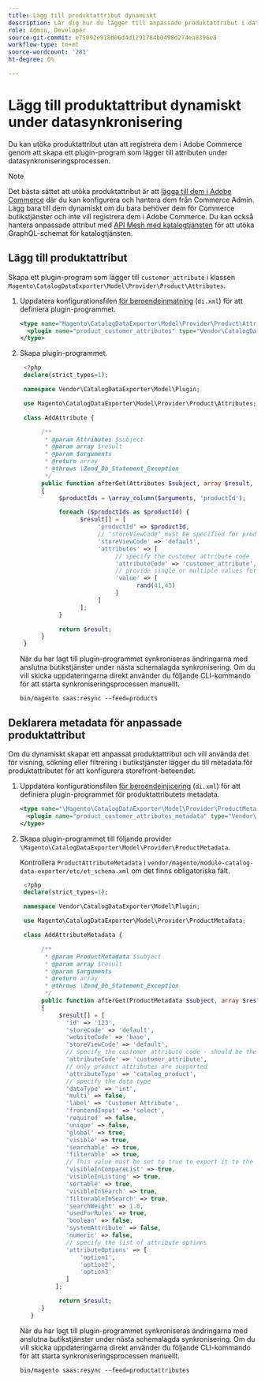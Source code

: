 ```yaml
---
title: Lägg till produktattribut dynamiskt
description: Lär dig hur du lägger till anpassade produktattribut i dataexportflödet dynamiskt under datasynkroniseringsprocessen.
role: Admin, Developer
source-git-commit: e75092e918d06d4d1291784b0498d274ea8396e8
workflow-type: tm+mt
source-wordcount: '281'
ht-degree: 0%

---
```


# Lägg till produktattribut dynamiskt under datasynkronisering

Du kan utöka produktattribut utan att registrera dem i Adobe Commerce genom att skapa ett plugin-program som lägger till attributen under datasynkroniseringsprocessen.

>[!NOTE]
>
>Det bästa sättet att utöka produktattribut är att [lägga till dem i Adobe Commerce](extensibility-and-customizations.md#add-product-attributes-to-adobe-commerce) där du kan konfigurera och hantera dem från Commerce Admin. Lägg bara till dem dynamiskt om du bara behöver dem för Commerce butikstjänster och inte vill registrera dem i Adobe Commerce. Du kan också hantera anpassade attribut med [API Mesh med katalogtjänsten](../catalog-service/mesh.md) för att utöka GraphQL-schemat för katalogtjänsten.

## Lägg till produktattribut

Skapa ett plugin-program som lägger till `customer_attribute` i klassen `Magento\CatalogDataExporter\Model\Provider\Product\Attributes`.

1. Uppdatera konfigurationsfilen [för beroendeinmatning](https://developer.adobe.com/commerce/php/development/build/dependency-injection-file/) (`di.xml`) för att definiera plugin-programmet.

   ```xml
   <type name="Magento\CatalogDataExporter\Model\Provider\Product\Attributes">
     <plugin name="product_customer_attributes" type="Vendor\CatalogDataExporter\Model\Plugin\AddAttribute"/>
   </type>
   ```

1. Skapa plugin-programmet.

   ```php
    <?php
    declare(strict_types=1);
   
    namespace Vendor\CatalogDataExporter\Model\Plugin;
   
    use Magento\CatalogDataExporter\Model\Provider\Product\Attributes;
   
    class AddAttribute {
   
         /**
          * @param Attributes $subject
          * @param array $result
          * @param $arguments
          * @return array
          * @throws \Zend_Db_Statement_Exception
          */
         public function afterGet(Attributes $subject, array $result, $arguments): array
         {
              $productIds = \array_column($arguments, 'productId');
   
              foreach ($productIds as $productId) {
                    $result[] = [
                         'productId' => $productId,
                         // "storeViewCode" must be specified for products where the customer attribute value should be set
                         'storeViewCode' => 'default',
                         'attributes' => [
                              // specify the customer attribute code
                              'attributeCode' => 'customer_attribute',
                              // provide single or multiple values for the attribute
                              'value' => [
                                    rand(41,43)
                              ]
                         ]
                    ];
              }
   
              return $result;
         }
    }
   ```

   När du har lagt till plugin-programmet synkroniseras ändringarna med anslutna butikstjänster under nästa schemalagda synkronisering. Om du vill skicka uppdateringarna direkt använder du följande CLI-kommando för att starta synkroniseringsprocessen manuellt.

   ```
   bin/magento saas:resync --feed=products
   ```

## Deklarera metadata för anpassade produktattribut

Om du dynamiskt skapar ett anpassat produktattribut och vill använda det för visning, sökning eller filtrering i butikstjänster lägger du till metadata för produktattributet för att konfigurera storefront-beteendet.

1. Uppdatera konfigurationsfilen [för beroendeinjicering](https://developer.adobe.com/commerce/php/development/build/dependency-injection-file/) (`di.xml`) för att definiera plugin-programmet för produktattributets metadata.

   ```xml
   <type name="\Magento\CatalogDataExporter\Model\Provider\ProductMetadata">
     <plugin name="product_customer_attributes_metadata" type="Vendor\CatalogDataExporter\Model\Plugin\AddAttributeMetadata"/>
   </type>
   ```

1. Skapa plugin-programmet till följande provider `\Magento\CatalogDataExporter\Model\Provider\ProductMetadata`.

   Kontrollera `ProductAttributeMetadata` i `vendor/magento/module-catalog-data-exporter/etc/et_schema.xml` om det finns obligatoriska fält.

   ```php
    <?php
    declare(strict_types=1);
   
    namespace Vendor\CatalogDataExporter\Model\Plugin;
   
    use Magento\CatalogDataExporter\Model\Provider\ProductMetadata;
   
    class AddAttributeMetadata {
   
         /**
          * @param ProductMetadata $subject
          * @param array $result
          * @param $arguments
          * @return array
          * @throws \Zend_Db_Statement_Exception
          */
         public function afterGet(ProductMetadata $subject, array $result, $arguments): array
         {
              $result[] = [
                'id' => '123',
                'storeCode' => 'default',
                'websiteCode' => 'base',
                'storeViewCode' => 'default',
                // specify the customer attribute code - should be the same as used in the products attributes plugin
                'attributeCode' => 'customer_attribute',
                // only product attributes are supported
                'attributeType' => 'catalog_product',
                // specify the data type
                'dataType' => 'int',
                'multi' => false,
                'label' => 'Customer Attribute',
                'frontendInput' => 'select',
                'required' => false,
                'unique' => false,
                'global' => true,
                'visible' => true,
                'searchable' => true,
                'filterable' => true,
                // This value must be set to true to export it to the storefront services
                'visibleInCompareList' => true,
                'visibleInListing' => true,
                'sortable' => true,
                'visibleInSearch' => true,
                'filterableInSearch' => true,
                'searchWeight' => 1.0,
                'usedForRules' => true,
                'boolean' => false,
                'systemAttribute' => false,
                'numeric' => false,
                // specify the list of attribute options
                'attributeOptions' => [
                    'option1',
                    'option2',
                    'option3'
                ]
             ];
   
              return $result;
         }
      }
   ```

   När du har lagt till plugin-programmet synkroniseras ändringarna med anslutna butikstjänster under nästa schemalagda synkronisering. Om du vill skicka uppdateringarna direkt använder du följande CLI-kommando för att starta synkroniseringsprocessen manuellt.

   ```
   bin/magento saas:resync --feed=productattributes
   ```





